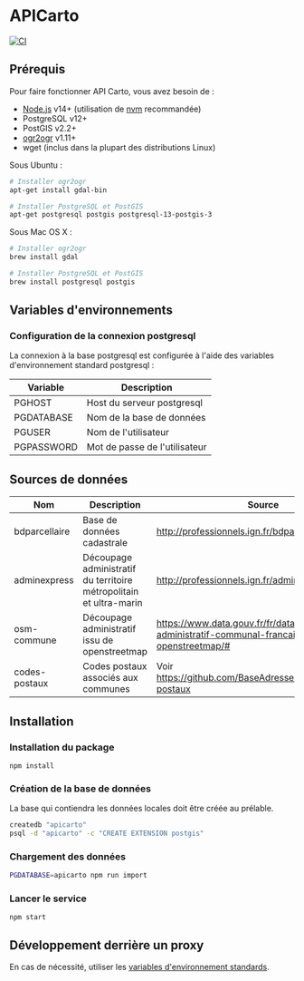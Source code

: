 # APICarto

[![CI](https://github.com/IGNF/apicarto/actions/workflows/ci.yml/badge.svg)](https://github.com/IGNF/apicarto/actions/workflows/ci.yml)

## Prérequis

Pour faire fonctionner API Carto, vous avez besoin de :

* [Node.js](https://nodejs.org) v14+ (utilisation de [nvm](https://github.com/creationix/nvm) recommandée)
* PostgreSQL v12+
* PostGIS v2.2+
* [ogr2ogr](http://www.gdal.org/ogr2ogr.html) v1.11+
* wget (inclus dans la plupart des distributions Linux)

Sous Ubuntu :
```bash
# Installer ogr2ogr
apt-get install gdal-bin

# Installer PostgreSQL et PostGIS
apt-get postgresql postgis postgresql-13-postgis-3
```

Sous Mac OS X :
```bash
# Installer ogr2ogr
brew install gdal

# Installer PostgreSQL et PostGIS
brew install postgresql postgis
```


## Variables d'environnements

### Configuration de la connexion postgresql

La connexion à la base postgresql est configurée à l'aide des variables d'environnement standard postgresql :

| Variable   | Description                   |
|------------|-------------------------------|
| PGHOST     | Host du serveur postgresql    |
| PGDATABASE | Nom de la base de données     |
| PGUSER     | Nom de l'utilisateur          |
| PGPASSWORD | Mot de passe de l'utilisateur |


## Sources de données

| Nom              | Description                                                        | Source                                                                                                 |
|------------------|--------------------------------------------------------------------|--------------------------------------------------------------------------------------------------------|
| bdparcellaire    | Base de données cadastrale                                         | http://professionnels.ign.fr/bdparcellaire                                                             |
| adminexpress     | Découpage administratif du territoire métropolitain et ultra-marin | http://professionnels.ign.fr/adminexpress                                                              |
| osm-commune      | Découpage administratif issu de openstreetmap                      | https://www.data.gouv.fr/fr/datasets/decoupage-administratif-communal-francais-issu-d-openstreetmap/#  |
| codes-postaux    | Codes postaux associés aux communes                                | Voir https://github.com/BaseAdresseNationale/codes-postaux                                                   |



## Installation

### Installation du package

```
npm install
```

### Création de la base de données

La base qui contiendra les données locales doit être créée au prélable.

```bash
createdb "apicarto"
psql -d "apicarto" -c "CREATE EXTENSION postgis"
```


### Chargement des données

```bash
PGDATABASE=apicarto npm run import
```

### Lancer le service

```
npm start
```

## Développement derrière un proxy

En cas de nécessité, utiliser les [variables d'environnement standards](https://www.npmjs.com/package/request#controlling-proxy-behaviour-using-environment-variables).
